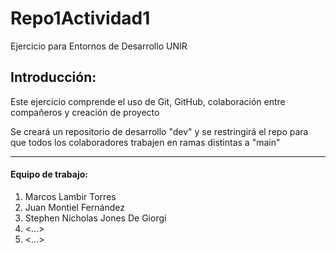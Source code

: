# Repo1Actividad1
Ejercicio para Entornos de Desarrollo UNIR

## Introducción:
  Este ejercicio comprende el uso de Git, GitHub, colaboración entre compañeros y creación de proyecto

  Se creará un repositorio de desarrollo "dev" y se restringirá el repo para que todos los colaboradores trabajen en ramas distintas a "main"

---

#### Equipo de trabajo:

  1. Marcos Lambir Torres
  2. Juan Montiel Fernández
  3. Stephen Nicholas Jones De Giorgi
  4. <...>
  5. <...>
